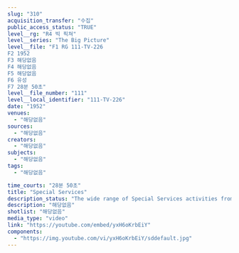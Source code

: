 ```yaml
---
slug: "310"
acquisition_transfer: "수집"
public_access_status: "TRUE"
level__rg: "R4 빅 픽쳐"
level__series: "The Big Picture"
level__file: "F1 RG 111-TV-226
F2 1952
F3 해당없음
F4 해당없음
F5 해당없음
F6 유성
F7 28분 50초"
level__file_number: "111"
level__local_identifier: "111-TV-226"
date: "1952"
venues: 
  - "해당없음"
sources: 
  - "해당없음"
creators: 
  - "해당없음"
subjects: 
  - "해당없음"
tags: 
  - "해당없음"

time_courts: "28분 50초"
title: "Special Services"
description_status: "The wide range of Special Services activities from athletics to shows. Includes some shorts of the Olympic Games in Helsinki in 1952."
description: "해당없음"
shotlist: "해당없음"
media_type: "video"
link: "https://youtube.com/embed/yxH6oKrbEiY"
components: 
  - "https://img.youtube.com/vi/yxH6oKrbEiY/sddefault.jpg"
---
```

